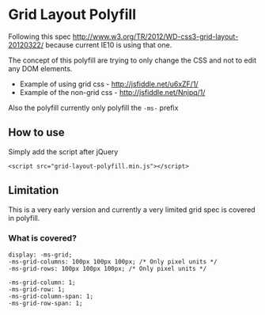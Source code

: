 # Grid Layout Polyfill

Following this spec http://www.w3.org/TR/2012/WD-css3-grid-layout-20120322/ because current IE10 is using that one.

The concept of this polyfill are trying to only change the CSS and not to edit any DOM elements.

* Example of using grid css - http://jsfiddle.net/u6xZF/1/
* Example of the non-grid css - http://jsfiddle.net/Nnjpq/1/

Also the polyfill currently only polyfill the `-ms-` prefix

## How to use

Simply add the script after jQuery

	<script src="grid-layout-polyfill.min.js"></script>

## Limitation

This is a very early version and currently a very limited grid spec is covered in polyfill.

### What is covered?

	display: -ms-grid;
	-ms-grid-columns: 100px 100px 100px; /* Only pixel units */
    -ms-grid-rows: 100px 100px 100px; /* Only pixel units */

	-ms-grid-column: 1;
	-ms-grid-row: 1;
	-ms-grid-column-span: 1;
	-ms-grid-row-span: 1;